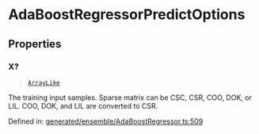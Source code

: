 # AdaBoostRegressorPredictOptions

## Properties

### X?

> [`ArrayLike`](../types/ArrayLike.md)

The training input samples. Sparse matrix can be CSC, CSR, COO, DOK, or LIL. COO, DOK, and LIL are converted to CSR.

Defined in:  [generated/ensemble/AdaBoostRegressor.ts:509](https://github.com/transitive-bullshit/scikit-learn-ts/blob/b59c1ff/packages/sklearn/src/generated/ensemble/AdaBoostRegressor.ts#L509)
